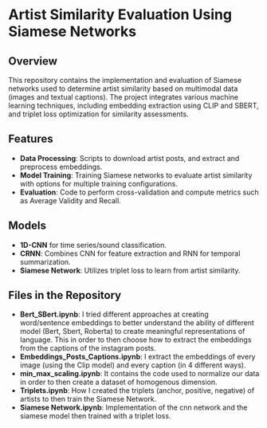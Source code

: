 # Artist Similarity Evaluation Using Siamese Networks

## Overview
This repository contains the implementation and evaluation of Siamese networks used to determine artist similarity based on multimodal data (images and textual captions). The project integrates various machine learning techniques, including embedding extraction using CLIP and SBERT, and triplet loss optimization for similarity assessments.

## Features
- **Data Processing**: Scripts to download artist posts, and extract and preprocess embeddings.
- **Model Training**: Training Siamese networks to evaluate artist similarity with options for multiple training configurations.
- **Evaluation**: Code to perform cross-validation and compute metrics such as Average Validity and Recall.

## Models
- **1D-CNN** for time series/sound classification.
- **CRNN**: Combines CNN for feature extraction and RNN for temporal summarization.
- **Siamese Network**: Utilizes triplet loss to learn from artist similarity.

## Files in the Repository
- **Bert_SBert.ipynb**: I tried different approaches at creating word/sentence embeddings to better understand the ability of different model (Bert, Sbert, Roberta) to create meaningful representations of language. This in order to then choose how to extract the embeddings from the captions of the instagram posts.
- **Embeddings_Posts_Captions.ipynb**: I extract the embeddings of every image (using the Clip model) and every caption (in 4 different ways).
- **min_max_scaling.ipynb**: It contains the code used to normalize our data in order to then create a dataset of homogenous dimension.
- **Triplets.ipynb**: How I created the triplets (anchor, positive, negative) of artists to then train the Siamese Network.
- **Siamese Network.ipynb**: Implementation of the cnn network and the siamese model then trained with a triplet loss. 

